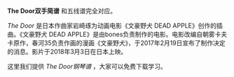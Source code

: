 

**The Door双手简谱** 和五线谱完全对应。

_The Door_ 是日本作曲家岩崎琢为动画电影《文豪野犬 DEAD APPLE》创作的插曲。《文豪野犬 DEAD
APPLE》是由bones负责制作的电影。电影改编自朝雾卡夫卡原作，春河35负责作画的漫画《文豪野犬》，于2017年2月19日宣布了制作决定的消息。影片于2018年3月3日在日本上映。

这里我们提供 _The Door钢琴谱_ ，大家可以免费下载学习。

